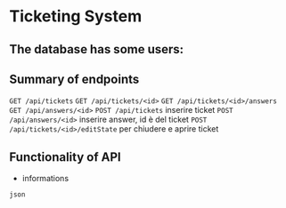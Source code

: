 # Ticketing System
## The database has some users:

## Summary of endpoints

`GET /api/tickets`
`GET /api/tickets/<id>`
`GET /api/tickets/<id>/answers`
`GET /api/answers/<id>`
`POST /api/tickets` inserire ticket
`POST /api/answers/<id>` inserire answer, id è del ticket
`POST /api/tickets/<id>/editState` per chiudere e aprire ticket


## Functionality of API
- informations

``` 
json
```




